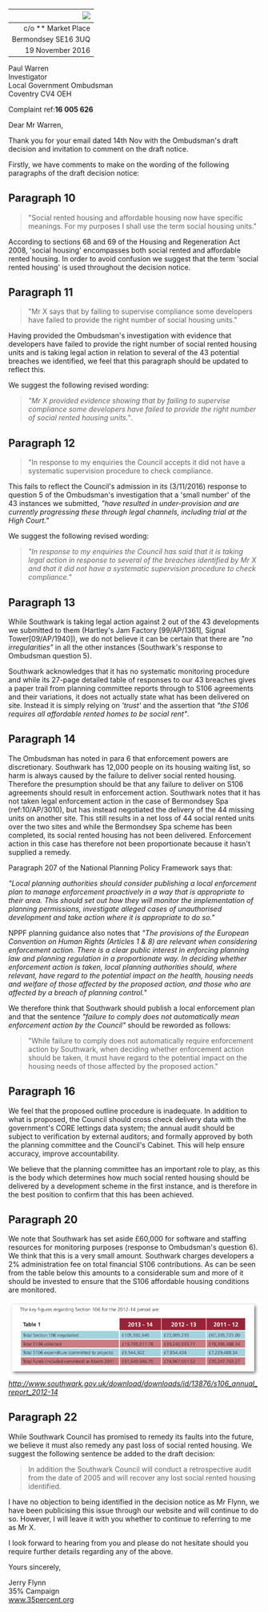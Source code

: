 | ![](http://35percent.org/img/london-borough-of-southwark-street-sign3.png) |
|------------:|
| c/o ** Market Place |
| Bermondsey SE16 3UQ |
| 19 November 2016 |

Paul Warren  
Investigator  
Local Government Ombudsman  
Coventry CV4 OEH

Complaint ref:__16 005 626__

Dear Mr Warren,

Thank you for your email dated 14th Nov with the Ombudsman's draft decision and 
invitation to comment on the draft notice.

Firstly, we have comments to make on the wording of the following paragraphs of 
the draft decision notice:

## Paragraph 10
>"Social rented housing and affordable housing now have specific meanings. For my purposes I shall use the term social housing units."

According to sections 68 and 69 of the Housing and Regeneration Act 2008, 'social housing' encompasses both social rented and affordable rented housing. In order to avoid confusion we suggest that the term 'social rented housing' is used throughout the decision notice.

## Paragraph 11
>"Mr X says that by failing to supervise compliance some developers have failed to provide the right number of social housing units."

Having provided the Ombudsman's investigation with evidence that developers have failed to provide the right number of social rented housing units and is taking legal action in relation to several of the 43 potential breaches we identified, we feel that this paragraph should be updated to reflect this.

We suggest the following revised wording: 

>_"Mr X provided evidence showing that by failing to supervise compliance some developers have failed to provide the right number of social rented housing units."_.

## Paragraph 12
>"In response to my enquiries the Council accepts it did not have a systematic supervision procedure to check compliance.

This fails to reflect the Council's admission in its (3/11/2016) response to 
question 5 of the Ombudsman's investigation that a 'small number' of the 43 
instances we submitted, _"have resulted in under-provision and are currently 
progressing these through legal channels, including trial at the High Court."_
 
We suggest the following revised wording:
>_"In response to my enquiries the Council has said that it is taking legal action in response to several of the breaches identified by Mr X and that it did not have a systematic supervision procedure to check compliance._"

## Paragraph 13
While Southwark is taking legal action against 2 out of the 43 developments we submitted to them (Hartley's Jam Factory [99/AP/1361], Signal Tower[09/AP/1940]), we do not believe it can be certain that there are _"no irregularities"_ in all the other instances (Southwark's response to Ombudsman question 5).

Southwark acknowledges that it has no systematic monitoring procedure and while its 27-page detailed table of responses to our 43 breaches gives a paper trail from planning committee reports through to S106 agreements and their variations, it does not actually state what has been delivered on site. Instead it is simply relying on _'trust'_ and the assertion that _"the S106 requires all affordable rented homes to be social rent"_.

## Paragraph 14
The Ombudsman has noted in para 6 that enforcement powers are discretionary. Southwark has 12,000 people on its housing waiting list, so harm is always caused by the failure to deliver social rented housing. Therefore the presumption should be that any failure to deliver on S106 agreements should result in enforcement action. Southwark notes that it has not taken legal enforcement action in the case of Bermondsey Spa (ref:10/AP/3010), but has instead negotiated the delivery of the 44 missing units on another site. This still results in a net loss of 44 social rented units over the two sites and while the Bermondsey Spa scheme has been completed, its social rented housing has not been delivered. Enforcement action in this case has therefore not been proportionate because it hasn't supplied a remedy.

Paragraph 207 of the National Planning Policy Framework says that:

_"Local planning authorities should consider publishing a local enforcement plan to manage enforcement proactively in a way that is appropriate to their area. This should set out how they will monitor the implementation of planning permissions, investigate alleged cases of unauthorised development and take action where it is appropriate to do so."_

NPPF planning guidance also notes that _"The provisions of the European Convention on Human Rights (Articles 1 & 8) are relevant when considering enforcement action. There is a clear public interest in enforcing planning law and planning regulation in a proportionate way. In deciding whether enforcement action is taken, local planning authorities should, where relevant, have regard to the potential impact on the health, housing needs and welfare of those affected by the proposed action, and those who are affected by a breach of planning control."_

We therefore think that Southwark should publish a local enforcement plan and that the sentence _"failure to comply does not automatically mean enforcement action by the Council"_ should be reworded as follows:

>"While failure to comply does not automatically require enforcement action by Southwark, when deciding whether enforcement action should be taken, it must have regard to the potential impact on the housing needs of those affected by the proposed action."

## Paragraph 16
We feel that the proposed outline procedure is inadequate. In addition to what is proposed, the Council should cross check delivery data with the government's CORE lettings data system; the annual audit should be subject to verification by external auditors; and formally approved by both the planning committee and the Council's Cabinet. This will help ensure accuracy, improve accountability. 

We believe that the planning committee has an important role to play, as this is the body which determines how much social rented housing should be delivered by a development scheme in the first instance, and is therefore in the best position to confirm that this has been achieved.

## Paragraph 20
We note that Southwark has set aside £60,000 for software and staffing resources for monitoring purposes (response to Ombudsman's question 6). We think that this is a very small amount. Southwark charges developers a 2% administration fee on total financial S106 contributions. As can be seen from the table below this amounts to a considerable sum and more of it should be invested to ensure that the S106 affordable housing conditions are monitored.

![](/img/s106table.png)
*http://www.southwark.gov.uk/download/downloads/id/13876/s106_annual_report_2012-14*

## Paragraph 22
While Southwark Council has promised to remedy its faults into the future, we believe it must also remedy any past loss of social rented housing. We suggest the following sentence be added to the draft decision:

>In addition the Southwark Council will conduct a retrospective audit from the date of 2005 and will recover any lost social rented housing identified. 

I have no objection to being identified in the decision notice as Mr Flynn, we have been publicising this issue through our website and will continue to do so. However, I will leave it with you whether to continue to referring to me as Mr X.

I look forward to hearing from you and please do not hesitate should you 
require further details regarding any of the above.

Yours sincerely,

Jerry Flynn  
35% Campaign  
www.35percent.org  

